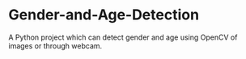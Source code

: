 # Gender-and-Age-Detection
A Python project which can detect gender and age using OpenCV of images or through webcam.
